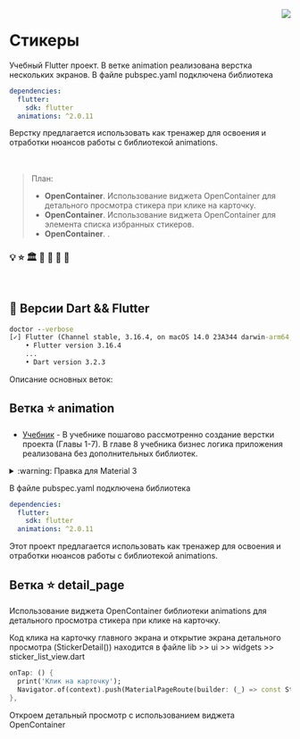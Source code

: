 <img src="assets/images/profile_pic.png" align="right" />

# Стикеры
Учебный Flutter проект.
В ветке animation реализована верстка нескольких экранов. 
В файле pubspec.yaml подключена библиотека 
```yaml
dependencies:
  flutter:
    sdk: flutter
  animations: ^2.0.11
```
Верстку предлагается использовать как тренажер для освоения и отработки нюансов работы с библиотекой animations.
<br/>
<br/>
<br/>


> План:
> 
> 
> - **OpenContainer**. Использование виджета OpenContainer для детального просмотра стикера при клике на карточку.
> - **OpenContainer**. Использование виджета OpenContainer для элемента списка избранных стикеров.
> - **OpenContainer**. .



### :bulb:  :star:  :classical_building:  :mag_right:  :test_tube:  :toolbox: :book:

<br/>

## :construction: Версии Dart && Flutter

```cmd
doctor --verbose
[✓] Flutter (Channel stable, 3.16.4, on macOS 14.0 23A344 darwin-arm64, locale ru-RU)
    • Flutter version 3.16.4 
    ...
    • Dart version 3.2.3
```

Описание основных веток:

## Ветка :star: animation

- [Учебник](https://yulmosk.github.io/SunStickers/tutorials/Stickers.pdf) - В учебнике пошагово рассмотренно создание верстки проекта (Главы 1-7). В главе 8 учебника бизнес логика приложения реализована без дополнительных библиотек.

<details>
    <summary> :warning: Правка для Material 3 </summary>

### Правка для Material 3

Верстка в учебнике реализована в условиях Material 2. В ветке main сделана правка, отменяющая Мaterial 3 
Листинг файла lib >> ui_kit >> app_theme.dart

```dart
class AppTheme {
  const AppTheme._();

  static ThemeData lightTheme = ThemeData(
    useMaterial3: false,
    brightness: Brightness.light,
    //...
  );

  static ThemeData darkTheme = ThemeData(
  useMaterial3: false,
  brightness: Brightness.dark,
    //...
  );
}
```
Эта правка - минимальное изменение в коде, позволяющее пользоваться учебником.
</details>

В файле pubspec.yaml подключена библиотека
```yaml
dependencies:
  flutter:
    sdk: flutter
  animations: ^2.0.11
```
Этот проект предлагается использовать как тренажер для освоения и отработки нюансов работы с библиотекой animations.

## Ветка :star: detail_page

Использование виджета OpenContainer библиотеки animations для детального просмотра стикера при клике на карточку.

Код клика на карточку главного экрана и открытие экрана детального просмотра (StickerDetail()) находится в файле lib >> ui >> widgets >> sticker_list_view.dart

```dart
onTap: () {
  print('Клик на карточку');
  Navigator.of(context).push(MaterialPageRoute(builder: (_) => const StickerDetail()));
},
```

Откроем детальный просмотр с использованием виджета OpenContainer